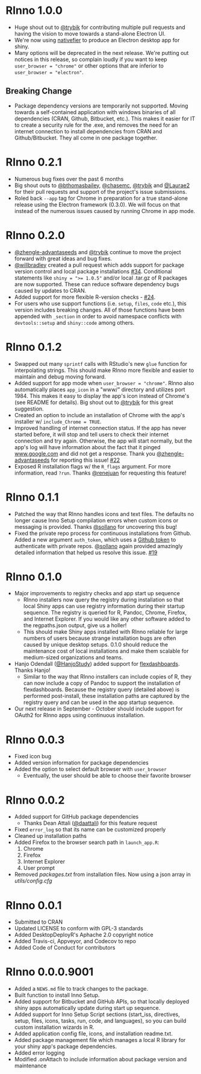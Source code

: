 # RInno 1.0.0
* Huge shout out to [@trybik](https://github.com/trybik) for contributing multiple pull requests and having the vision to move towards a stand-alone Electron UI.
* We're now using [nativefier](https://github.com/jiahaog/nativefier) to produce an Electron desktop app for shiny.
* Many options will be deprecated in the next release. We're putting out notices in this release, so complain loudly if you want to keep `user_browser = "chrome"` or other options that are inferior to `user_browser = "electron"`.

## Breaking Change
* Package dependency versions are temporarily not supported. Moving towards a self-contained application with windows binaries of all dependencies (CRAN, Github, Bitbucket, etc.). This makes it easier for IT to create a security rule for the .exe, and removes the need for an internet connection to install dependencies from CRAN and Github/Bitbucket. They all come in one package together.

# RInno 0.2.1
* Numerous bug fixes over the past 6 months
* Big shout outs to [@bthomasbailey](https://github.com/bthomasbailey), [@chasemc](https://github.com/chasemc), [@trybik](https://github.com/trybik) and [@Laurae2](https://github.com/Laurae2) for their pull requests and support of the project's issue submissions.
* Roled back `--app` tag for Chrome in preparation for a true stand-alone release using the Electron framework (0.3.0). We will focus on that instead of the numerous issues caused by running Chrome in app mode.

# RInno 0.2.0
* [@zhengle-advantaseeds](https://github.com/zhengle-advantaseeds) and [@trybik](https://github.com/trybik) continue to move the project forward with great ideas and bug fixes.
* [@willbradley](https://github.com/willbradley) created a pull request which adds support for package version control and local package installations [#34](https://github.com/ficonsulting/RInno/issues/34). Conditional statements like `shiny = ">= 1.0.5"` and/or local .tar.gz of R packages are now supported. These can reduce software dependency bugs caused by updates to CRAN.
* Added support for more flexible R-version checks - [#24](https://github.com/ficonsulting/RInno/issues/24).
* For users who use support functions (i.e. `setup`, `files`, `code` etc.), this version includes breaking changes. All of those functions have been appended with `_section` in order to avoid namespace conflicts with `devtools::setup` and `shiny::code` among others.

# RInno 0.1.2
* Swapped out many `sprintf` calls with RStudio's new `glue` function for interpolating strings. This should make RInno more flexible and easier to maintain and debug moving forward.
* Added support for app mode when `user_browser = "chrome"`. RInno also automatically places `app_icon` in a "www/" directory and utilizes port 1984. This makes it easy to display the app's icon instead of Chrome's (see README for details). Big shout out to [@trybik](https://github.com/trybik) for this great suggestion.
* Created an option to include an installation of Chrome with the app's installer w/ `include_Chrome = TRUE`.
* Improved handling of internet connection status. If the app has never started before, it will stop and tell users to check their internet connection and try again. Otherwise, the app will start normally, but the app's log will have information about the fact that it pinged www.google.com and did not get a response. Thank you [@zhengle-advantaseeds](https://github.com/zhengle-advantaseeds) for reporting this issue! [#22](https://github.com/ficonsulting/RInno/issues/22)
* Exposed R installation flags w/ the `R_flags` argument. For more information, read `?run`. Thanks [@renejuan](https://github.com/renejuan) for requesting this feature!

# RInno 0.1.1
* Patched the way that RInno handles icons and text files. The defaults no longer cause Inno Setup compilation errors when custom icons or messaging is provided. Thanks [@sollano](https://github.com/sollano) for uncovering this bug!
* Fixed the private repo process for continuous installations from Github. Added a new argument `auth_token`, which uses a [Github token](https://github.com/settings/tokens) to authenticate with private repos. [@sollano](https://github.com/sollano) again provided amazingly detailed information that helped us resolve this issue. [#19](https://github.com/ficonsulting/RInno/issues/19)

# RInno 0.1.0
* Major improvements to registry checks and app start up sequence
    * RInno installers now query the registry during installation so that local Shiny apps can use registry information during their startup sequence. The registry is queried for R, Pandoc, Chrome, Firefox, and Internet Explorer. If you would like any other software added to the regpaths.json output, give us a holler!
    * This should make Shiny apps installed with RInno reliable for large numbers of users because strange installation bugs are often caused by unique desktop setups. 0.1.0 should reduce the maintenance cost of local installations and make them scalable for medium-sized organizations and teams.
* Hanjo Odendall ([@HanjoStudy](https://github.com/HanjoStudy)) added support for [flexdashboards](http://rmarkdown.rstudio.com/flexdashboard/). Thanks Hanjo!
    * Similar to the way that RInno installers can include copies of R, they can now include a copy of Pandoc to support the installation of flexdashboards. Because the registry query (detailed above) is performed post-install, these installation paths are captured by the registry query and can be used in the app startup sequence.
* Our next release in September - October should include support for OAuth2 for RInno apps using continuous installation.

# RInno 0.0.3
* Fixed icon bug
* Added version information for package dependencies
* Added the option to select default browser with `user_browser`
    * Eventually, the user should be able to choose their favorite browser

# RInno 0.0.2
* Added support for GitHub package dependencies
    * Thanks Dean Attali ([@daattali](https://github.com/daattali/)) for this feature request
* Fixed `error_log` so that its name can be customized properly
* Cleaned up installation paths
* Added Firefox to the browser search path in `launch_app.R`:
    1. Chrome
    2. Firefox
    3. Internet Explorer
    4. User prompt
* Removed *packages.txt* from installation files. Now using a json array in *utils/config.cfg*

# RInno 0.0.1
* Submitted to CRAN
* Updated LICENSE to conform with GPL-3 standards
* Added DesktopDeployR's Aphache 2.0 copyright notice
* Added Travis-ci, Appveyor, and Codecov to repo
* Added Code of Conduct for contributors

# RInno 0.0.0.9001
* Added a `NEWS.md` file to track changes to the package.
* Built function to install Inno Setup.
* Added support for Bitbucket and GitHub APIs, so that locally deployed shiny apps automatically update during start up sequence.
* Added support for Inno Setup Script sections (start_iss, directives, setup, files, icons, tasks, run, code, and languages), so you can build custom installation wizards in R.
* Added application config file, icons, and installation readme.txt.
* Added package management file which manages a local R library for your shiny app's package dependencies.
* Added error logging
* Modified .onAttach to include information about package version and maintenance
